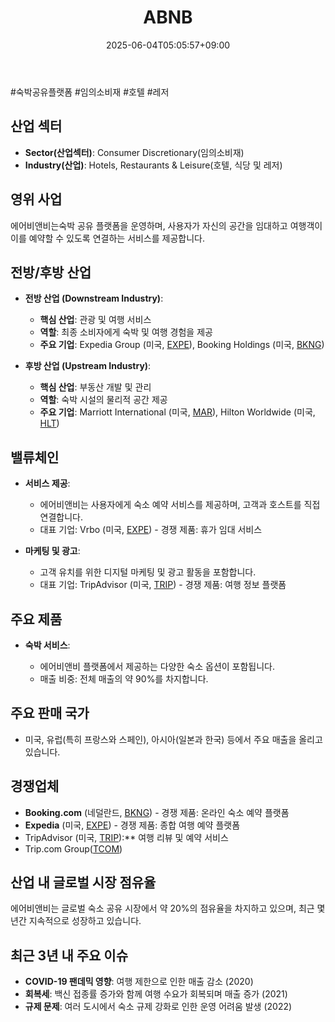 ﻿---
title: "ABNB"
date: 2025-06-04T05:05:57+09:00
lastmod: 2025-06-04T05:05:57+09:00
type: docs
sidebar:
  open: true
weight: 13
---
<div style="display:none">
  <meta property="article:published_time" content="2025-06-03T20:05:57Z" />
  <meta property="article:modified_time" content="2025-06-03T20:05:57Z" />
</div>
#숙박공유플랫폼 #임의소비재 #호텔 #레저 

## 산업 섹터

- **Sector(산업섹터)**: Consumer Discretionary(임의소비재)
- **Industry(산업)**: Hotels, Restaurants & Leisure(호텔, 식당 및 레저)

## 영위 사업

에어비앤비는숙박 공유 플랫폼을 운영하며, 사용자가 자신의 공간을 임대하고 여행객이 이를 예약할 수 있도록 연결하는 서비스를 제공합니다.

## 전방/후방 산업

- **전방 산업 (Downstream Industry)**:
    
    - **핵심 산업**: 관광 및 여행 서비스
    - **역할**: 최종 소비자에게 숙박 및 여행 경험을 제공
    - **주요 기업**: Expedia Group (미국, [EXPE](/company-analysis/expe/)), Booking Holdings (미국, [BKNG](/company-analysis/bkng/))
    
- **후방 산업 (Upstream Industry)**:
    
    - **핵심 산업**: 부동산 개발 및 관리
    - **역할**: 숙박 시설의 물리적 공간 제공
    - **주요 기업**: Marriott International (미국, [MAR](/company-analysis/mar/)), Hilton Worldwide (미국, [HLT](/company-analysis/hlt/))

## 밸류체인

- **서비스 제공**:
    
    - 에어비앤비는 사용자에게 숙소 예약 서비스를 제공하며, 고객과 호스트를 직접 연결합니다.
    - 대표 기업: Vrbo (미국, [EXPE](/company-analysis/expe/)) - 경쟁 제품: 휴가 임대 서비스
    
- **마케팅 및 광고**:
    
    - 고객 유치를 위한 디지털 마케팅 및 광고 활동을 포함합니다.
    - 대표 기업: TripAdvisor (미국, [TRIP](/company-analysis/trip/)) - 경쟁 제품: 여행 정보 플랫폼

## 주요 제품

- **숙박 서비스**:
    
    - 에어비앤비 플랫폼에서 제공하는 다양한 숙소 옵션이 포함됩니다.
    - 매출 비중: 전체 매출의 약 90%를 차지합니다.

## 주요 판매 국가

- 미국, 유럽(특히 프랑스와 스페인), 아시아(일본과 한국) 등에서 주요 매출을 올리고 있습니다.

## 경쟁업체

- **Booking.com** (네덜란드, [BKNG](/company-analysis/bkng/)) - 경쟁 제품: 온라인 숙소 예약 플랫폼
- **Expedia** (미국, [EXPE](/company-analysis/expe/)) - 경쟁 제품: 종합 여행 예약 플랫폼
- TripAdvisor (미국, [TRIP](/company-analysis/trip/)):** 여행 리뷰 및 예약 서비스
- Trip.com Group([TCOM](/company-analysis/tcom/))

## 산업 내 글로벌 시장 점유율

에어비앤비는 글로벌 숙소 공유 시장에서 약 20%의 점유율을 차지하고 있으며, 최근 몇 년간 지속적으로 성장하고 있습니다.

## 최근 3년 내 주요 이슈

- **COVID-19 팬데믹 영향**: 여행 제한으로 인한 매출 감소 (2020)
- **회복세**: 백신 접종률 증가와 함께 여행 수요가 회복되며 매출 증가 (2021)
- **규제 문제**: 여러 도시에서 숙소 규제 강화로 인한 운영 어려움 발생 (2022)
